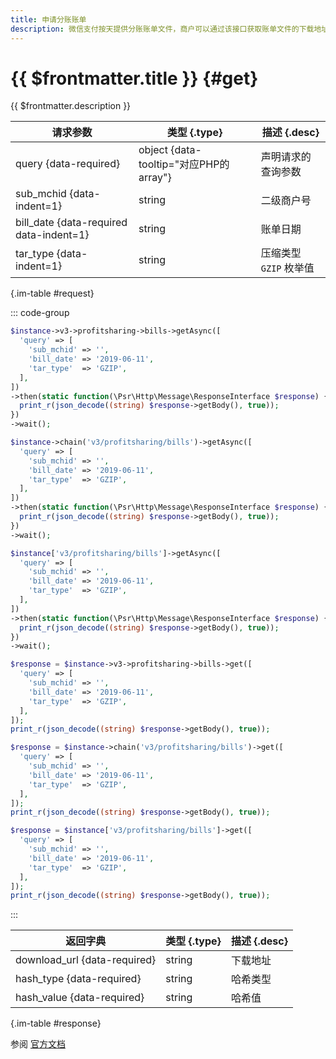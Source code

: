 ```yaml
---
title: 申请分账账单
description: 微信支付按天提供分账账单文件，商户可以通过该接口获取账单文件的下载地址。文件内包含分账相关的金额、时间等信息，供商户核对到账等情况。
---
```


# {{ $frontmatter.title }} {#get}

{{ $frontmatter.description }}

| 请求参数 | 类型 {.type} | 描述 {.desc}
| --- | --- | ---
| query {data-required} | object {data-tooltip="对应PHP的array"} | 声明请求的查询参数
| sub_mchid {data-indent=1} | string | 二级商户号
| bill_date {data-required data-indent=1} | string | 账单日期
| tar_type {data-indent=1} | string | 压缩类型<br/>`GZIP` 枚举值

{.im-table #request}

::: code-group

```php [异步纯链式]
$instance->v3->profitsharing->bills->getAsync([
  'query' => [
    'sub_mchid' => '',
    'bill_date' => '2019-06-11',
    'tar_type'  => 'GZIP',
  ],
])
->then(static function(\Psr\Http\Message\ResponseInterface $response) {
  print_r(json_decode((string) $response->getBody(), true));
})
->wait();
```

```php [异步声明式]
$instance->chain('v3/profitsharing/bills')->getAsync([
  'query' => [
    'sub_mchid' => '',
    'bill_date' => '2019-06-11',
    'tar_type'  => 'GZIP',
  ],
])
->then(static function(\Psr\Http\Message\ResponseInterface $response) {
  print_r(json_decode((string) $response->getBody(), true));
})
->wait();
```

```php [异步属性式]
$instance['v3/profitsharing/bills']->getAsync([
  'query' => [
    'sub_mchid' => '',
    'bill_date' => '2019-06-11',
    'tar_type'  => 'GZIP',
  ],
])
->then(static function(\Psr\Http\Message\ResponseInterface $response) {
  print_r(json_decode((string) $response->getBody(), true));
})
->wait();
```

```php [同步纯链式]
$response = $instance->v3->profitsharing->bills->get([
  'query' => [
    'sub_mchid' => '',
    'bill_date' => '2019-06-11',
    'tar_type'  => 'GZIP',
  ],
]);
print_r(json_decode((string) $response->getBody(), true));
```

```php [同步声明式]
$response = $instance->chain('v3/profitsharing/bills')->get([
  'query' => [
    'sub_mchid' => '',
    'bill_date' => '2019-06-11',
    'tar_type'  => 'GZIP',
  ],
]);
print_r(json_decode((string) $response->getBody(), true));
```

```php [同步属性式]
$response = $instance['v3/profitsharing/bills']->get([
  'query' => [
    'sub_mchid' => '',
    'bill_date' => '2019-06-11',
    'tar_type'  => 'GZIP',
  ],
]);
print_r(json_decode((string) $response->getBody(), true));
```

:::

| 返回字典 | 类型 {.type} | 描述 {.desc}
| --- | --- | ---
| download_url {data-required} | string | 下载地址
| hash_type {data-required} | string | 哈希类型
| hash_value {data-required} | string | 哈希值

{.im-table #response}

参阅 [官方文档](https://pay.weixin.qq.com/wiki/doc/apiv3_partner/apis/chapter8_1_11.shtml)
